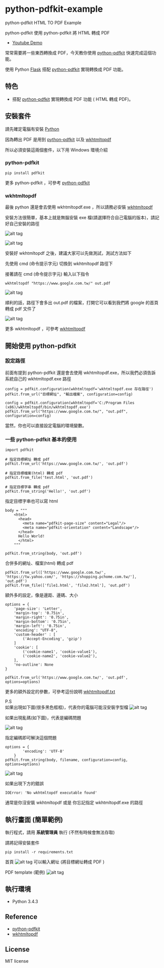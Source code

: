 # python-pdfkit-example
python-pdfkit HTML TO PDF Example

python-pdfkit  使用 python-pdfkit 將 HTML 轉成 PDF
 
* [Youtube Demo](https://youtu.be/ceIJRWriTig)  
 
常常需要將一些東西轉換成 PDF，今天教你使用 [python-pdfkit](https://github.com/JazzCore/python-pdfkit) 快速完成這個功能。

使用 Python [Flask](http://flask.pocoo.org/) 搭配 [python-pdfkit](https://github.com/JazzCore/python-pdfkit)  實現轉換成 PDF 功能。

## 特色
* 搭配 [python-pdfkit](https://github.com/JazzCore/python-pdfkit) 實現轉換成 PDF 功能 ( HTML 轉成 PDF)。


## 安裝套件 
請先確定電腦有安裝 [Python](https://www.python.org/)

因為轉出 PDF 是用到 [python-pdfkit](https://github.com/JazzCore/python-pdfkit)  以及 [wkhtmltopdf](http://wkhtmltopdf.org/)

所以必須安裝這兩個套件，以下用 Windows 環境介紹

### python-pdfkit
``` 
pip install pdfkit
```
更多 python-pdfkit ，可參考  [python-pdfkit](https://github.com/JazzCore/python-pdfkit) 

### wkhtmltopdf
最後 python 還是會去使用 wkhtmltopdf.exe ，所以請務必安裝 [wkhtmltopdf](http://wkhtmltopdf.org/)

安裝方法很簡單，基本上就是無腦安裝 exe 檔(請選擇符合自己電腦的版本)，請記好自己安裝的路徑

![alt tag](http://i.imgur.com/t13xYR5.png)

![alt tag](http://i.imgur.com/v7N4vIN.png)

安裝好 wkhtmltopdf 之後，建議大家可以先做測試，測試方法如下

先使用 cmd (命令提示字元) 切換到 wkhtmltopdf 路徑下 

接著請在  cmd (命令提示字元) 輸入以下指令

``` 
wkhtmltopdf "https://www.google.com.tw/" out.pdf
```
![alt tag](http://i.imgur.com/IbsxiDn.png)

順利的話，路徑下會多出 out.pdf 的檔案，打開它可以看到我們將 google 的首頁轉成 pdf 文件了

![alt tag](http://i.imgur.com/Mku3y4X.png)

更多 wkhtmltopdf ，可參考  [wkhtmltopdf](http://wkhtmltopdf.org/)


## 開始使用 python-pdfkit

### 設定路徑

前面有提到  python-pdfkit 還是會去使用 wkhtmltopdf.exe，所以我們必須告訴系統自己的 wkhtmltopdf.exe 路徑

``` 
config = pdfkit.configuration(wkhtmltopdf='wkhtmltopdf.exe 存在路徑')
pdfkit.from_url("目標網址", "輸出檔案", configuration=config)
```
``` 
config = pdfkit.configuration(wkhtmltopdf='C:/Program Files (x86)/wkhtmltopdf/bin/wkhtmltopdf.exe')
pdfkit.from_url("https://www.google.com.tw/", "out.pdf", configuration=config)
```
當然，你也可以直接設定電腦的環境變數。

### 一些 python-pdfkit 基本的使用

``` 
import pdfkit

# 指定目標網址 轉成 pdf 
pdfkit.from_url('https://www.google.com.tw/', 'out.pdf')

# 指定目標檔案(html) 轉成 pdf 
pdfkit.from_file('test.html', 'out.pdf')

# 指定目標字串 轉成 pdf 
pdfkit.from_string('Hello!', 'out.pdf')
```

指定目標字串也可以寫 html

``` 
body = """
    <html>
      <head>
        <meta name="pdfkit-page-size" content="Legal"/>
        <meta name="pdfkit-orientation" content="Landscape"/>
      </head>
      Hello World!
      </html>
    """

pdfkit.from_string(body, 'out.pdf')
``` 

合併多的網址、檔案(html) 轉成 pdf 

``` 
pdfkit.from_url(['https://www.google.com.tw/', 'https://tw.yahoo.com/', 'https://shopping.pchome.com.tw/'], 'out.pdf')
pdfkit.from_file(['file1.html', 'file2.html'], 'out.pdf')
``` 

額外多的設定，像是邊距、邊碼、大小
``` 
options = {
    'page-size': 'Letter',
    'margin-top': '0.75in',
    'margin-right': '0.75in',
    'margin-bottom': '0.75in',
    'margin-left': '0.75in',
    'encoding': "UTF-8",
    'custom-header' : [
        ('Accept-Encoding', 'gzip')
    ]
    'cookie': [
        ('cookie-name1', 'cookie-value1'),
        ('cookie-name2', 'cookie-value2'),
    ],
    'no-outline': None
}

pdfkit.from_url('https://www.google.com.tw/', 'out.pdf', options=options)
``` 
更多的額外設定的參數，可參考這份說明 [wkhtmltopdf.txt](http://wkhtmltopdf.org/usage/wkhtmltopdf.txt)

P.S <br>
如果出現如下圖(很多黑色框框)，代表你的電腦可能沒安裝字型檔
![alt tag](http://i.imgur.com/RY6QT6y.png)

如果出現亂碼(如下圖)，代表是編碼問題

![alt tag](http://i.imgur.com/QIxMIw9.png)


指定編碼即可解決這個問題
``` 
options = {
        'encoding': 'UTF-8'
    }
pdfkit.from_string(body, filename, configuration=config, options=options)
```
![alt tag](http://i.imgur.com/q0OGpv9.png)

如果出現下方的錯誤
``` 
IOError: 'No wkhtmltopdf executable found'
```
通常是你沒安裝 wkhtmltopdf 或是 你忘記指定  wkhtmltopdf.exe 的路徑



## 執行畫面 (簡單範例)

執行程式，請用 <b>系統管理員</b> 執行 (不然有時候會無法存取)

請將記得安裝套件
``` 
pip install -r requirements.txt
``` 


首頁
![alt tag](http://i.imgur.com/kF3723e.jpg)
可以輸入網址  (將目標網址轉成 PDF )

PDF template (範例)
![alt tag](http://i.imgur.com/4wLFq1x.jpg)
 
## 執行環境
* Python 3.4.3

## Reference 
* [python-pdfkit](https://github.com/JazzCore/python-pdfkit/) 
* [wkhtmltopdf](http://wkhtmltopdf.org/)

## License
MIT license
